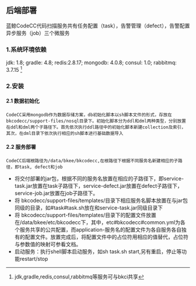 ## 后端部署
蓝鲸CodeCC代码扫描服务共有任务配置（task），告警管理（defect），告警配置异步服务（job）三个微服务

### 1.系统环境依赖
jdk: 1.8; gradle: 4.8; redis:2.8.17; mongodb: 4.0.8; consul: 1.0; rabbitmq: 3.7.15 [^1]

### 2.安装

#### 2.1 数据初始化
    CodeCC采用mongodb作为数据存储方案，db初始化脚本以sh脚本文件的形式，存放在bkcodecc/support-files/nosql目录下。初始化脚本分为ddl和dml两种类型，分别放置在ddl和dml两个子路径下。首先依次执行ddl路径中的初始化脚本新建collection及索引，
    其次，在dml目录下依次执行相应的sh脚本进行基础数据导入

#### 2.2 服务部署
    CodeCC后端根路径为/data/bkee/bkcodecc,在根路径下根据不同服务名新建相应的子路径，即task, defect和job
- 将交付部署的jar包，根据不同的服务名放置在相应的子路径下，即service-task.jar放置在task子路径下，service-defect.jar放置在defect子路径下，service-job.jar放置在job子路径下。
- 将 bkcodecc/support-files/templates/目录下相应服务名脚本放置在与jar包同级的目录，如#task#task.sh放在和service-task.jar同级目录下
- 将 bkcodecc/support-files/templates/目录下的配置文件放置在/data/bkee/etc/bkcodecc下，其中，etc#bkcodecc#common.yml为各个服务共享的公共配置，而application-服务名的配置文件为各自服务各自独有的配置文件。放置完成后，将配置文件中的占位符用相应的值替代，占位符与参数值的映射可参看文档。
- 启动服务：执行shell脚本启动服务，如sh task.sh start,另有重启，停止等功能restart/stop


[^1]: jdk,gradle,redis,consul,rabbitmq等服务可与bkci共享